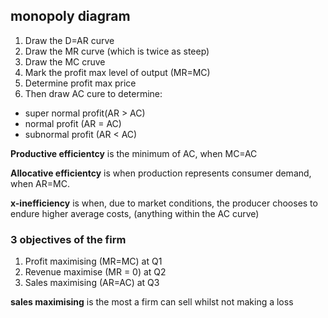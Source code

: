 
## monopoly diagram
1) Draw the D=AR curve
2) Draw the MR curve (which is twice as steep)
3) Draw the MC cruve
4) Mark the profit max level of output (MR=MC)
5) Determine profit max price
6) Then draw AC cure to determine:
- super normal profit(AR > AC) 
- normal profit (AR = AC)
- subnormal profit (AR < AC)

**Productive efficientcy** is the minimum of AC, when MC=AC

**Allocative efficientcy** is when production represents consumer demand, when AR=MC.

**x-inefficiency** is when, due to market conditions, the producer chooses to endure higher average costs, (anything within the AC curve)



### 3 objectives of the firm

1) Profit maximising (MR=MC) at Q1
2) Revenue maximise (MR = 0) at Q2
3) Sales maximising (AR=AC) at Q3

**sales maximising** is the most a firm can sell whilst not making a loss